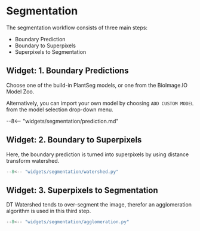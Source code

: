 # Segmentation

The segmentation workflow consists of three main steps:

- Boundary Prediction
- Boundary to Superpixels
- Superpixels to Segmentation

## Widget: 1. Boundary Predictions

Choose one of the build-in PlantSeg models, or one from the BioImage.IO Model Zoo.

Alternatively, you can import your own model by choosing `ADD CUSTOM MODEL`
from the model selection drop-down menu.

--8<-- "widgets/segmentation/prediction.md"

## Widget: 2. Boundary to Superpixels

Here, the boundary prediction is turned into superpixels by using
distance transform watershed.

```python exec="1" html="1"
--8<-- "widgets/segmentation/watershed.py"
```

## Widget: 3. Superpixels to Segmentation

DT Watershed tends to over-segment the image, therefor an agglomeration algorithm
is used in this third step.

```python exec="1" html="1"
--8<-- "widgets/segmentation/agglomeration.py"
```
